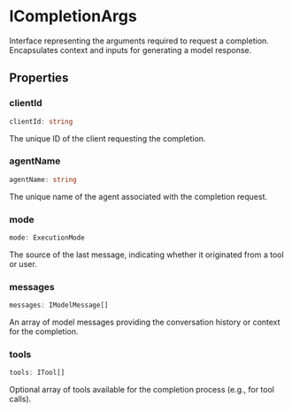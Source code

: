 # ICompletionArgs

Interface representing the arguments required to request a completion.
Encapsulates context and inputs for generating a model response.

## Properties

### clientId

```ts
clientId: string
```

The unique ID of the client requesting the completion.

### agentName

```ts
agentName: string
```

The unique name of the agent associated with the completion request.

### mode

```ts
mode: ExecutionMode
```

The source of the last message, indicating whether it originated from a tool or user.

### messages

```ts
messages: IModelMessage[]
```

An array of model messages providing the conversation history or context for the completion.

### tools

```ts
tools: ITool[]
```

Optional array of tools available for the completion process (e.g., for tool calls).
